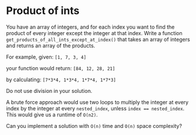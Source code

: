 # Product of ints

You have an array of integers, and for each index you want to find the product of every integer except the integer at that index.
Write a function `get_products_of_all_ints_except_at_index()` that takes an array of integers and returns an array of the products.

For example, given:
    `[1, 7, 3, 4]`

your function would return:
    `[84, 12, 28, 21]`

by calculating:
    `[7*3*4, 1*3*4, 1*7*4, 1*7*3]`

Do not use division in your solution.

A brute force approach would use two loops to multiply the integer at every index by the integer at every `nested_index`, unless `index == nested_index`. This would give us a runtime of `O(n2)`. 

Can you implement a solution with `O(n)` time and `O(n)` space complexity?

